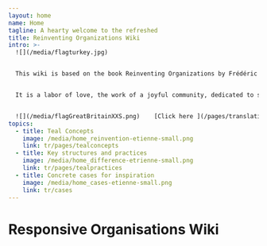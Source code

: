 ```yaml
---
layout: home
name: Home
tagline: A hearty welcome to the refreshed
title: Reinventing Organizations Wiki
intro: >-
  ![](/media/flagturkey.jpg)


  This wiki is based on the book Reinventing Organizations by Frédéric Laloux. Its primary purpose is to serve as a practical guide for leaders who are reinventing their organization and are looking for inspiration as they upgrade specific management practices in their organization.


  It is a labor of love, the work of a joyful community, dedicated to soulful organizations everywhere coming to life. We  invite you to[ join us and contribute](/pages/how-can-you-contribute)  to add cases and insights to this wiki.


  ![](/media/flagGreatBritainXXS.png)    [Click here ](/pages/translations) for accessing translations of this Wiki (Hungarian, Chinese and Spanish are available today - Polish, Russian, French and Italian are in progress)
topics:
  - title: Teal Concepts
    image: /media/home_reinvention-etienne-small.png
    link: tr/pages/tealconcepts
  - title: Key structures and practices
    image: /media/home_difference-etrienne-small.png
    link: tr/pages/tealpractices
  - title: Concrete cases for inspiration
    image: /media/home_cases-etienne-small.png
    link: tr/cases
---
```


# Responsive Organisations Wiki
